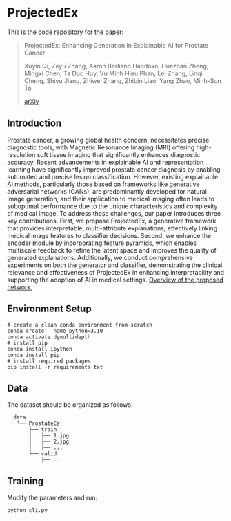 # ProjectedEx
This is the code repository for the paper:
> ProjectedEx: Enhancing Generation in Explainable AI for Prostate Cancer
> 
> Xuyin Qi, Zeyu Zhang, Aaron Berliano Handoko, Huazhan Zheng, Mingxi Chen, Ta Duc Huy, Vu Minh Hieu Phan, Lei Zhang, Linqi Cheng, Shiyu Jiang, Zhiwei Zhang, Zhibin Liao, Yang Zhao, Minh-Son To
> 
> [arXiv](https://arxiv.org/abs/2501.01392)
## Introduction
Prostate cancer, a growing global health concern,
necessitates precise diagnostic tools, with Magnetic Resonance
Imaging (MRI) offering high-resolution soft tissue imaging that
significantly enhances diagnostic accuracy. Recent advancements
in explainable AI and representation learning have significantly
improved prostate cancer diagnosis by enabling automated and
precise lesion classification. However, existing explainable AI
methods, particularly those based on frameworks like generative
adversarial networks (GANs), are predominantly developed for
natural image generation, and their application to medical
imaging often leads to suboptimal performance due to the unique
characteristics and complexity of medical image. To address
these challenges, our paper introduces three key contributions.
First, we propose ProjectedEx, a generative framework that
provides interpretable, multi-attribute explanations, effectively
linking medical image features to classifier decisions. Second, we
enhance the encoder module by incorporating feature pyramids,
which enables multiscale feedback to refine the latent space and
improves the quality of generated explanations. Additionally, we
conduct comprehensive experiments on both the generator and
classifier, demonstrating the clinical relevance and effectiveness
of ProjectedEx in enhancing interpretability and supporting the
adoption of AI in medical settings.
[Overview of the proposed network.](https://github.com/Richardqiyi/ProjectedEx/blob/main/architecture.png)

## Environment Setup
```
# create a clean conda environment from scratch
conda create --name python=3.10
conda activate dymultidepth
# install pip
conda install ipython
conda install pip
# install required packages
pip install -r requirements.txt
```
## Data
The dataset should be organized as follows:
```
  data
   └── ProstateCa
       ├── train
       │   ├── 1.jpg
       │   ├── 2.jpg
       │   ├── ...
       └── valid
           ├── ...
```
## Training
Modify the parameters and run:
```
python cli.py
```


  


